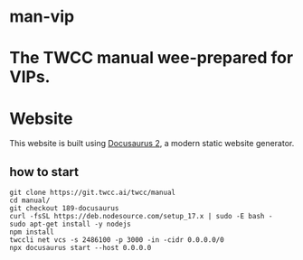 # man-vip
The TWCC manual wee-prepared for VIPs.
=======
# Website

This website is built using [Docusaurus 2](https://docusaurus.io/), a modern static website generator.


## how to start


```bash=
git clone https://git.twcc.ai/twcc/manual
cd manual/
git checkout 189-docusaurus
curl -fsSL https://deb.nodesource.com/setup_17.x | sudo -E bash -
sudo apt-get install -y nodejs
npm install
twccli net vcs -s 2486100 -p 3000 -in -cidr 0.0.0.0/0
npx docusaurus start --host 0.0.0.0
```
